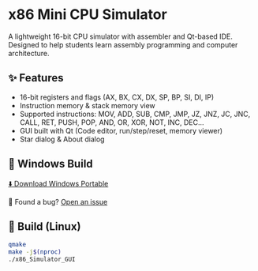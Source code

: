 # x86 Mini CPU Simulator

A lightweight 16-bit CPU simulator with assembler and Qt-based IDE.  
Designed to help students learn assembly programming and computer architecture.

## ✨ Features
- 16-bit registers and flags (AX, BX, CX, DX, SP, BP, SI, DI, IP)
- Instruction memory & stack memory view
- Supported instructions: MOV, ADD, SUB, CMP, JMP, JZ, JNZ, JC, JNC, CALL, RET, PUSH, POP, AND, OR, XOR, NOT, INC, DEC...
- GUI built with Qt (Code editor, run/step/reset, memory viewer)
- Star dialog & About dialog

## 🚀 Windows Build
[⬇️ Download Windows Portable](https://github.com/B1gF1sh/x86-MINI_SIM/releases/download/v1.0.0/x86_MINI_SIM.zip)


🐞 Found a bug? [Open an issue](https://github.com/B1gF1sh/x86-MINI_SIM/issues)


## 🚀 Build (Linux)
```bash
qmake
make -j$(nproc)
./x86_Simulator_GUI

